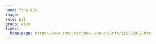 ```yaml
---
name: Ying Liu
image: 
role: pi1
group: alum
links:
  home-page: https://www.insc.tsinghua.edu.cn/info/1157/2456.htm
---
```

